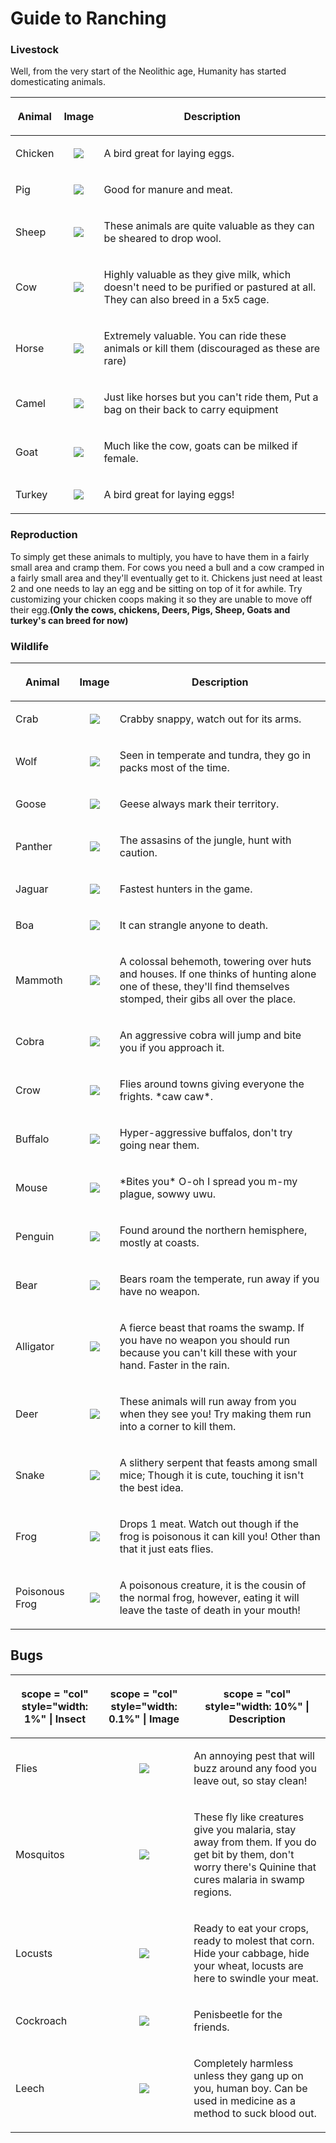 # Guide to Ranching
### Livestock

Well, from the very start of the Neolithic age, Humanity has started
domesticating animals.

<table class="sortable">
<thead>
<tr class="header">
<th><p>Animal</p></th>
<th><p>Image</p></th>
<th><p>Description</p></th>
</tr>
</thead>
<tbody>
<tr class="odd">
<td><p>Chicken</p></td>
<td><center>
<img src="https://cdn.discordapp.com/attachments/639604301999767562/641412340587429926/chicken.png">
</center></td>
<td><p>A bird great for laying eggs.</p></td>
</tr>
<tr class="even">
<td><p>Pig</p></td>
<td><center>
<img src="https://cdn.discordapp.com/attachments/468980363239358464/695398046317412432/pig.png">
</center></td>
<td><p>Good for manure and meat.</p></td>
</tr>
<tr class="odd">
<td><p>Sheep</p></td>
<td><center>
<img src="https://cdn.discordapp.com/attachments/485954244437082112/638463975692173323/sheep.png">
</center></td>
<td><p>These animals are quite valuable as they can be sheared to drop wool.</p></td>
</tr>
<tr class="even">
<td><p>Cow</p></td>
<td><center>
<img src="https://cdn.discordapp.com/attachments/485954244437082112/638463967940968468/cow.png">
</center></td>
<td><p>Highly valuable as they give milk, which doesn't need to be purified or pastured at all. They can also breed in a 5x5 cage.</p></td>
</tr>
<tr class="odd">
<td><p>Horse</p></td>
<td><center>
<img src="https://cdn.discordapp.com/attachments/485954244437082112/638463982406991892/horse.png">
</center></td>
<td><p>Extremely valuable. You can ride these animals or kill them (discouraged as these are rare)</p></td>
</tr>
<tr class="even">
<td><p>Camel</p></td>
<td><center>
<img src="https://cdn.discordapp.com/attachments/485954244437082112/638463981350027287/camel.png">
</center></td>
<td><p>Just like horses but you can't ride them, Put a bag on their back to carry equipment</p></td>
</tr>
<tr class="odd">
<td><p>Goat</p></td>
<td><center>
<img src="https://cdn.discordapp.com/attachments/485954244437082112/638463970440773632/goat.png">
</center></td>
<td><p>Much like the cow, goats can be milked if female.</p></td>
</tr>
<tr class="even">
<td><p>Turkey</p></td>
<td><center>
<img src="https://cdn.discordapp.com/attachments/485954244437082112/638463971841540121/turkey.png">
</center></td>
<td><p>A bird great for laying eggs!</p></td>
</tr>
</tbody>
</table>

### Reproduction

To simply get these animals to multiply, you have to have them in a
fairly small area and cramp them. For cows you need a bull and a cow
cramped in a fairly small area and they'll eventually get to it.
Chickens just need at least 2 and one needs to lay an egg and be sitting
on top of it for awhile. Try customizing your chicken coops making it so
they are unable to move off their egg.**(Only the cows, chickens, Deers,
Pigs, Sheep, Goats and turkey's can breed for now)**

### Wildlife

<table class="sortable">
<thead>
<tr class="header">
<th><p>Animal</p></th>
<th><p>Image</p></th>
<th><p>Description</p></th>
</tr>
</thead>
<tbody>
<tr class="odd">
<td><p>Crab</p></td>
<td><center>
<img src="https://cdn.discordapp.com/attachments/468980363239358464/695405114663632956/crab.png">
<center></td>
<td><p>Crabby snappy, watch out for its arms.</p></td>
</tr>
<tr class="even">
<td><p>Wolf</p></td>
<td><center>
<img src="https://cdn.discordapp.com/attachments/468980363239358464/695406164057522176/wolf.png">
<center></td>
<td><p>Seen in temperate and tundra, they go in packs most of the time.</p></td>
</tr>
<tr class="odd">
<td><p>Goose</p></td>
<td><center>
<img src="https://cdn.discordapp.com/attachments/468980363239358464/695406165550694410/goose.png">
<center></td>
<td><p>Geese always mark their territory.</p></td>
</tr>
<tr class="even">
<td><p>Panther</p></td>
<td><center>
<img src="https://cdn.discordapp.com/attachments/468980363239358464/695406172588736612/panther.png">
<center></td>
<td><p>The assasins of the jungle, hunt with caution.</p></td>
</tr>
<tr class="odd">
<td><p>Jaguar</p></td>
<td><center>
<img src="https://cdn.discordapp.com/attachments/468980363239358464/695406175503646740/jaguar.png">
<center></td>
<td><p>Fastest hunters in the game.</p></td>
</tr>
<tr class="even">
<td><p>Boa</p></td>
<td><center>
<img src="https://cdn.discordapp.com/attachments/468980363239358464/695406173708353586/boa.png">
<center></td>
<td><p>It can strangle anyone to death.</p></td>
</tr>
<tr class="odd">
<td><p>Mammoth</p></td>
<td><center>
<img src="https://cdn.discordapp.com/attachments/468980363239358464/695406227718668378/mammoth.png">
<center></td>
<td><p>A colossal behemoth, towering over huts and houses. If one thinks of hunting alone one of these, they'll find themselves stomped, their gibs all over the place.</p></td>
</tr>
<tr class="even">
<td><p>Cobra</p></td>
<td><center>
<img src="https://cdn.discordapp.com/attachments/468980363239358464/695406168142774312/cobra.png">
<center></td>
<td><p>An aggressive cobra will jump and bite you if you approach it.</p></td>
</tr>
<tr class="odd">
<td><p>Crow</p></td>
<td><center>
<img src="https://cdn.discordapp.com/attachments/468980363239358464/695406169304596500/crow.png">
<center></td>
<td><p>Flies around towns giving everyone the frights. *caw caw*.</p></td>
</tr>
<tr class="even">
<td><p>Buffalo</p></td>
<td><center>
<img src="https://cdn.discordapp.com/attachments/468980363239358464/695406170864615464/buffalo.png">
<center></td>
<td><p>Hyper-aggressive buffalos, don't try going near them.</p></td>
</tr>
<tr class="odd">
<td><p>Mouse</p></td>
<td><center>
<img src="https://cdn.discordapp.com/attachments/468980363239358464/695399156931493968/mouse.png">
<center></td>
<td><p>*Bites you* O-oh I spread you m-my plague, sowwy uwu.</p></td>
</tr>
<tr class="even">
<td><p>Penguin</p></td>
<td><center>
<img src="https://cdn.discordapp.com/attachments/468980363239358464/695400787286818836/Pengu.png">
<center></td>
<td><p>Found around the northern hemisphere, mostly at coasts.</p></td>
</tr>
<tr class="odd">
<td><p>Bear</p></td>
<td><center>
<img src="https://cdn.discordapp.com/attachments/485954244437082112/638463969073430530/bear.png">
<center></td>
<td><p>Bears roam the temperate, run away if you have no weapon.</p></td>
</tr>
<tr class="even">
<td><p>Alligator</p></td>
<td><center>
<img src="https://cdn.discordapp.com/attachments/639604301999767562/641406722245918721/alligator.png">
<center></td>
<td><p>A fierce beast that roams the swamp. If you have no weapon you should run because you can't kill these with your hand. Faster in the rain.</p></td>
</tr>
<tr class="odd">
<td><p>Deer</p></td>
<td><center>
<img src="https://cdn.discordapp.com/attachments/485954244437082112/638463973137580069/deer.png">
<center></td>
<td><p>These animals will run away from you when they see you! Try making them run into a corner to kill them.</p></td>
</tr>
<tr class="even">
<td><p>Snake</p></td>
<td><center>
<img src="https://cdn.discordapp.com/attachments/639604301999767562/641411144275329064/snake.png">
<center></td>
<td><p>A slithery serpent that feasts among small mice; Though it is cute, touching it isn't the best idea.</p></td>
</tr>
<tr class="odd">
<td><p>Frog</p></td>
<td><center>
<img src="https://cdn.discordapp.com/attachments/639604301999767562/641406308293017645/frog.png">
<center></td>
<td><p>Drops 1 meat. Watch out though if the frog is poisonous it can kill you! Other than that it just eats flies.</p></td>
</tr>
<tr class="even">
<td><p>Poisonous Frog</p></td>
<td><center>
<img src="https://cdn.discordapp.com/attachments/639604301999767562/641405246882578464/poison_frog.png">
<center></td>
<td><p>A poisonous creature, it is the cousin of the normal frog, however, eating it will leave the taste of death in your mouth!</p></td>
</tr>
</tbody>
</table>

## Bugs

<table class="sortable">
<thead>
<tr class="header">
<th><p>scope = "col" style="width: 1%" | Insect</p></th>
<th><p>scope = "col" style="width: 0.1%" | Image</p></th>
<th><p>scope = "col" style="width: 10%" | Description</p></th>
</tr>
</thead>
<tbody>
<tr class="odd">
<td><p>Flies</p></td>
<td><center>
<img src="https://cdn.discordapp.com/attachments/468980363239358464/695409162028580904/flies.png">
</center></td>
<td><p>An annoying pest that will buzz around any food you leave out, so stay clean!</p></td>
</tr>
<tr class="even">
<td><p>Mosquitos</p></td>
<td><center>
<img src="https://cdn.discordapp.com/attachments/639604301999767562/641408769649016843/mosquitos.png">
</center></td>
<td><p>These fly like creatures give you malaria, stay away from them. If you do get bit by them, don't worry there's Quinine that cures malaria in swamp regions.</p></td>
</tr>
<tr class="odd">
<td><p>Locusts</p></td>
<td><center>
<img src="https://cdn.discordapp.com/attachments/639604301999767562/641408769649016843/mosquitos.png">
</center></td>
<td><p>Ready to eat your crops, ready to molest that corn. Hide your cabbage, hide your wheat, locusts are here to swindle your meat.</p></td>
</tr>
<tr class="even">
<td><p>Cockroach</p></td>
<td><center>
<img src="https://cdn.discordapp.com/attachments/468980363239358464/695406224300048464/cockroach.png">
</center></td>
<td><p>Penisbeetle for the friends.</p></td>
</tr>
<tr class="odd">
<td><p>Leech</p></td>
<td><center>
<img src="https://cdn.discordapp.com/attachments/468980363239358464/695406226003066957/leech.png">
</center></td>
<td><p>Completely harmless unless they gang up on you, human boy. Can be used in medicine as a method to suck blood out.</p></td>
</tr>
</tbody>
</table>
